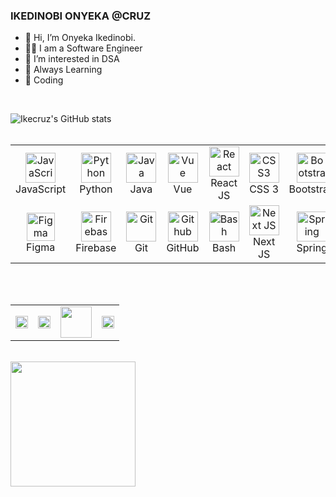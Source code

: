 ### IKEDINOBI ONYEKA @CRUZ

<!-- <img height="300px" src="https://images.squarespace-cdn.com/content/v1/5769fc401b631bab1addb2ab/1541580611624-TE64QGKRJG8SWAIUS7NS/ke17ZwdGBToddI8pDm48kPoswlzjSVMM-SxOp7CV59BZw-zPPgdn4jUwVcJE1ZvWQUxwkmyExglNqGp0IvTJZamWLI2zvYWH8K3-s_4yszcp2ryTI0HqTOaaUohrI8PI6FXy8c9PWtBlqAVlUS5izpdcIXDZqDYvprRqZ29Pw0o/coding-freak.gif"/>

<br /> -->

- 👋 Hi, I’m Onyeka Ikedinobi. 
- 👦🏽 I am a Software Engineer
- 👀 I’m interested in DSA 
- 🌱 Always Learning
- 💞️ Coding

<br />

![Ikecruz's GitHub stats](https://github-readme-streak-stats.herokuapp.com/?user=Ikecruz&theme=react&border=61dafb&hide_border=true)
<br />
<br />

<table>
  <tr>
    <td align="center" width="96">
      <a href="#ikecruz">
        <img src="https://upload.wikimedia.org/wikipedia/commons/thumb/9/99/Unofficial_JavaScript_logo_2.svg/1024px-Unofficial_JavaScript_logo_2.svg.png" width="48" height="48" alt="JavaScript" />
      </a>
      <br>JavaScript
    </td>
    <td align="center" width="96">
      <a href="#ikecruz">
        <img src="https://upload.wikimedia.org/wikipedia/commons/thumb/c/c3/Python-logo-notext.svg/1200px-Python-logo-notext.svg.png" width="48" height="48" alt="Python" />
      </a>
      <br>Python
    </td>
<!--     <td align="center" width="96">
      <a href="#suhailkakar-tech">
        <img src="https://cdn.worldvectorlogo.com/logos/django.svg" width="48" height="48" alt="Django" />
      </a>
      <br>Django
    </td> -->
    <td align="center" width="96">
      <a href="#ikecruz">
        <img src="https://cdn.jsdelivr.net/gh/devicons/devicon/icons/java/java-original.svg" width="48" height="48" alt="Java" />
      </a>
      <br>Java
    </td>
    <td align="center" width="96">
      <a href="#ikecruz">
        <img src="https://cdn.jsdelivr.net/gh/devicons/devicon/icons/vuejs/vuejs-original.svg" width="48" height="48" alt="Vue" />
      </a>
      <br>Vue
    </td>
    <td align="center" width="96">
      <a href="#ikecruz">
        <img src="https://brandlogos.net/wp-content/uploads/2020/09/react-logo.png" width="48" height="48" alt="React" />
      </a>
      <br>React JS
    </td>
    <td align="center" width="96">
      <a href="ikecruz">
        <img src="https://cdn.jsdelivr.net/gh/devicons/devicon/icons/css3/css3-original.svg" width="48" height="48" alt="CSS3" />
      </a>
      <br>CSS 3
    </td>
    <td align="center" width="96">
      <a href="#ikecruz">
        <img src="https://cdn.worldvectorlogo.com/logos/bootstrap-4.svg" width="48" height="48" alt="Bootstrap" />
      </a>
      <br>Bootstrap
    </td>
  </tr>
  
  <tr>
    <td align="center" width="96">
      <a href="#ikecruz">
        <img src="https://upload.wikimedia.org/wikipedia/commons/3/33/Figma-logo.svg" width="45" height="45" alt="Figma" />
      </a>
      <br>Figma
    </td>
    <td align="center" width="96">
      <a href="#ikecruz">
        <img src="https://4.bp.blogspot.com/-rtNRVM3aIvI/XJX_U07Z-II/AAAAAAAAJXY/YpdOo490FTgdKOxM4qDG-2-EzcNFAWkKACK4BGAYYCw/s1600/logo%2Bfirebase%2Bicon.png" width="48" height="48" alt="Firebase" />
      </a>
      <br>Firebase
    </td>
    <td align="center" width="96">
      <a href="#ikecruz" >
        <img src="https://upload.wikimedia.org/wikipedia/commons/thumb/3/3f/Git_icon.svg/1200px-Git_icon.svg.png" width="48" height="48" alt="Git" />
      </a>
      <br>Git
    </td>
    <td align="center" width="96">
      <a href="#ikecruz" >
        <img src="https://cdn.svgporn.com/logos/github-icon.svg" width="48" height="48" alt="Github" />
      </a>
      <br>GitHub
    </td>
    <td align="center" width="96">
      <a href="#ikecruz">
        <img src="https://bashlogo.com/img/symbol/png/full_colored_dark.png" width="48" height="48" alt="Bash" />
      </a>
      <br>Bash
    </td>
    <td align="center" width="96"> 
      <a href="#ikecruz" >
        <img src="https://raw.githubusercontent.com/samfromaway/samfromaway/master/.github/images/nextjs.png" width="48" height="48" alt="Next JS" />
      </a>
      <br>Next JS
    </td>
        <td align="center" width="96"> 
      <a href="#ikecruz" >
        <img src="https://cdn.jsdelivr.net/gh/devicons/devicon/icons/spring/spring-original.svg" width="48" height="48" alt="Spring" />
      </a>
      <br>Spring
    </td>
  </tr>
    
</table>
<br />
<br />

<table>
    <tbody>
        <tr>
            <td><a href="https://twitter.com/ikxcrxz">
            <img height="20" src="https://cdn.svgporn.com/logos/twitter.svg" />
            </a></td>
            <td><a href="https://www.linkedin.com/in/onyeka-ikedinobi-98538b204/">
            <img height="20" src="https://cdn.svgporn.com/logos/linkedin.svg" />
            </a></td>
            <td><a href="https://open.spotify.com/user/31fu7xe3c3qgkkpgqdkyqnexutle">
            <img height="50" src="https://www.vectorlogo.zone/logos/spotify/spotify-ar21.svg"/>
            </a></td>
            <td><a href="https://discordapp.com/users/941752500082581574">
            <img height="20" src="https://cdn.svgporn.com/logos/discord.svg"/>
            </a></td>
        </tr>
    </tbody>
</table>

<br />

<img height="200px" src="https://c.tenor.com/oCzvjkjNQ-oAAAAM/cool.gif"/>

<br />


[website]: https://ikecruz.dev
[twitter]: https://twitter.com/ikxcrxz
[instagram]: https://www.instagram.com/ikxcrxz_/
[linkedin]: https://www.linkedin.com/in/onyeka-ikedinobi-98538b204/
<!---
Ikecruz/Ikecruz is a ✨ special ✨ repository because its `README.md` (this file) appears on your GitHub profile.
You can click the Preview link to take a look at your changes.
--->
